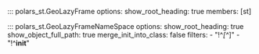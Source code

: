 ::: polars_st.GeoLazyFrame
    options:
        show_root_heading: true
        members: [st]

::: polars_st.GeoLazyFrameNameSpace
    options:
        show_root_heading: true
        show_object_full_path: true
        merge_init_into_class: false
        filters:
            - "!^_[^_]"
            - "!^__init__"
